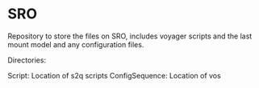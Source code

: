 # SRO
Repository to store the files on SRO, includes voyager scripts and the last mount model and any configuration files.

Directories:

Script: Location of s2q scripts
ConfigSequence: Location of vos 

